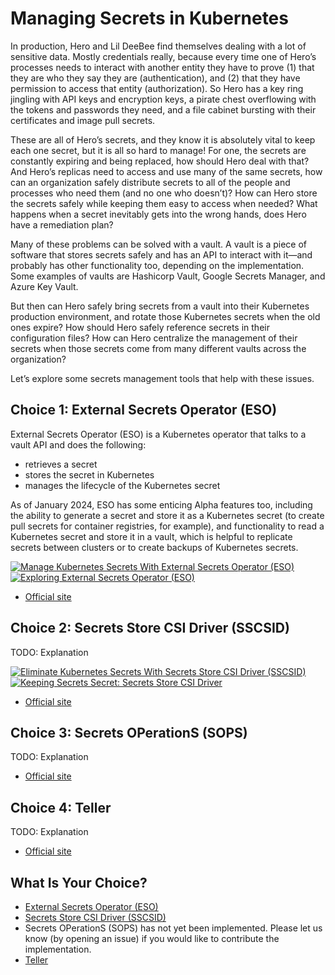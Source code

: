 # Managing Secrets in Kubernetes

In production, Hero and Lil DeeBee find themselves dealing with a lot of sensitive data. Mostly credentials really, because every time one of Hero’s processes needs to interact with another entity they have to prove (1) that they are who they say they are (authentication), and (2) that they have permission to access that entity (authorization). So Hero has a key ring jingling with API keys and encryption keys, a pirate chest overflowing with the tokens and passwords they need, and a file cabinet bursting with their certificates and image pull secrets. 

These are all of Hero’s secrets, and they know it is absolutely vital to keep each one secret, but it is all so hard to manage! For one, the secrets are constantly expiring and being replaced, how should Hero deal with that? And Hero’s replicas need to access and use many of the same secrets, how can an organization safely distribute secrets to all of the people and processes who need them (and no one who doesn’t)? How can Hero store the secrets safely while keeping them easy to access when needed? What happens when a secret inevitably gets into the wrong hands, does Hero have a remediation plan?

Many of these problems can be solved with a vault. A vault is a piece of software that stores secrets safely and has an API to interact with it—and probably has other functionality too, depending on the implementation. Some examples of vaults are Hashicorp Vault, Google Secrets Manager, and Azure Key Vault.

But then can Hero safely bring secrets from a vault into their Kubernetes production environment, and rotate those Kubernetes secrets when the old ones expire? How should Hero safely reference secrets in their configuration files? How can Hero centralize the management of their secrets when those secrets come from many different vaults across the organization?

Let’s explore some secrets management tools that help with these issues.




## Choice 1: External Secrets Operator (ESO)

External Secrets Operator (ESO) is a Kubernetes operator that talks to a vault API and does the following:
* retrieves a secret
* stores the secret in Kubernetes
* manages the lifecycle of the Kubernetes secret

As of January 2024, ESO has some enticing Alpha features too, including the ability to generate a secret and store it as a Kubernetes secret (to create pull secrets for container registries, for example), and functionality to read a Kubernetes secret and store it in a vault, which is helpful to replicate secrets between clusters or to create backups of Kubernetes secrets. 


[![Manage Kubernetes Secrets With External Secrets Operator (ESO)](https://img.youtube.com/vi/SyRZe5YVCVk/0.jpg)](https://youtu.be/SyRZe5YVCVk)
[![Exploring External Secrets Operator (ESO)](https://img.youtube.com/vi/kK4hwXisW8g/0.jpg)](https://youtu.be/kK4hwXisW8g)
* [Official site](https://external-secrets.io)

## Choice 2: Secrets Store CSI Driver (SSCSID)

TODO: Explanation

[![Eliminate Kubernetes Secrets With Secrets Store CSI Driver (SSCSID)](https://img.youtube.com/vi/DsQu66ZMG4M/0.jpg)](https://youtu.be/DsQu66ZMG4M)
[![Keeping Secrets Secret: Secrets Store CSI Driver](https://img.youtube.com/vi/Fn9VLfw5AhE/0.jpg)](https://youtu.be/Fn9VLfw5AhE)
* [Official site](https://secrets-store-csi-driver.sigs.k8s.io)

## Choice 3: Secrets OPerationS (SOPS)

TODO: Explanation

* [Official site](https://getsops.io)

## Choice 4: Teller

TODO: Explanation

* [Official site](https://tlr.dev)

## What Is Your Choice?

* [External Secrets Operator (ESO)](eso.md)
* [Secrets Store CSI Driver (SSCSID)](sscsid.md)
* Secrets OPerationS (SOPS) has not yet been implemented. Please let us know (by opening an issue) if you would like to contribute the implementation.
* [Teller](teller.md)
